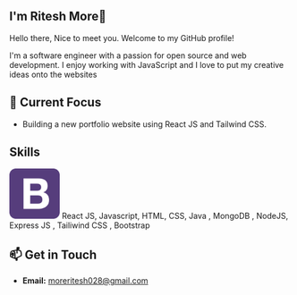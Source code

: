 ##  I'm Ritesh More👋
Hello there, Nice to meet you.
Welcome to my GitHub profile!

I'm a software engineer with a passion for open source and web development.
I enjoy working with JavaScript and I love to put my creative ideas onto the websites 


## 🚀 Current Focus
- Building a new portfolio website using React JS and Tailwind CSS.


## Skills

<img src="https://raw.githubusercontent.com/moarray28/moarray28/main/images/bootstrap.svg" alt="Bootstrap" width=90>
React JS, Javascript, HTML, CSS, Java , MongoDB , NodeJS, Express JS , Tailiwind CSS , Bootstrap 




## 📫 Get in Touch
- **Email:** moreritesh028@gmail.com


 

<!--
**moarray28/moarray28** is a ✨ _special_ ✨ repository because its `README.md` (this file) appears on your GitHub profile.

Here are some ideas to get you started:


- ![JavaScript](./assets/logos/javascript.svg)
- ![TypeScript](./assets/logos/typescript.svg)
- ![Python](./assets/logos/python.svg)
- ![React](./assets/logos/react.svg)
- ![Node.js](./assets/logos/nodejs.svg)

- 🔭 I’m currently working on ...
- 🌱 I’m currently learning ...
- 👯 I’m looking to collaborate on ...
- 🤔 I’m looking for help with ...
- 💬 Ask me about ...
- 📫 How to reach me: ...
- 😄 Pronouns: ...
- ⚡ Fun fact: ...
-->
